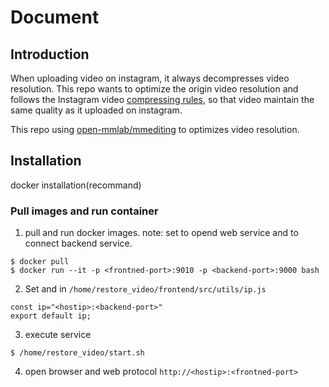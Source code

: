# Document
## Introduction
When uploading video on instagram, it always decompresses video resolution. This repo wants to optimize the origin video resolution and 
follows the Instagram video [compressing rules](#instragram-video-requirement), so that video maintain the same quality as it uploaded on instagram. 

This repo using [open-mmlab/mmediting](https://github.com/open-mmlab/mmediting) to optimizes video resolution. 

## Installation
docker installation(recommand)

### Pull images and run container
1. pull and run docker images.
note: set <frontned-port> to opend web service and <backend-port> to connect backend service.
```
$ docker pull 
$ docker run --it -p <frontned-port>:9010 -p <backend-port>:9000 bash
```
2. Set <hostip> and <backend-port> in `/home/restore_video/frontend/src/utils/ip.js`
```
const ip="<hostip>:<backend-port>"
export default ip;
```
3. execute service
```
$ /home/restore_video/start.sh
```
4. open browser and web protocol `http://<hostip>:<frontned-port>`
